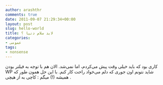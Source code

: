 ```yaml
---
author: arashthr
comments: true
date: 2011-09-07 21:29:34+00:00
layout: post
slug: hello-world
title: لابد سلام دنیا ؟
categories:
- عمومی
tags:
- nonsense
---
```


کاری بود که باید خیلی‌ وقت پیش می‌کردم، اما نمی‌شد. الان هم با توجه به فیلتر بودن WP شاید نتونم اون جوری که دلم می‌خواد راحت کار کنم. با این حل همون طور که همیشه (!) میگم : کاچی به از هیچی‌ .
